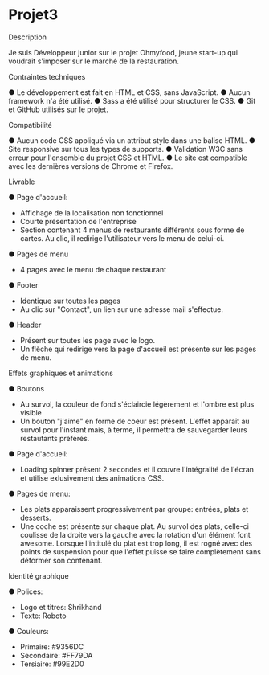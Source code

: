 # Projet3

Description 

Je suis Développeur junior sur le projet Ohmyfood, jeune start-up qui voudrait s'imposer sur le marché de la restauration.

Contraintes techniques

● Le développement est fait en HTML et CSS, sans JavaScript.
● Aucun framework n'a été utilisé.
● Sass a été utilisé pour structurer le CSS.
● Git et GitHub utilisés sur le projet.

Compatibilité

● Aucun code CSS appliqué via un attribut style dans une balise HTML.
● Site responsive sur tous les types de supports.
● Validation W3C sans erreur pour l'ensemble du projet CSS et HTML.
● Le site est compatible avec les dernières versions de Chrome et Firefox.

Livrable

● Page d'accueil:

- Affichage de la localisation non fonctionnel
- Courte présentation de l'entreprise
- Section contenant 4 menus de restaurants différents sous forme de cartes. Au clic, il redirige l'utilisateur vers le menu de celui-ci.

● Pages de menu

- 4 pages avec le menu de chaque restaurant 

● Footer 

- Identique sur toutes les pages
- Au clic sur "Contact", un lien sur une adresse mail s'effectue.

● Header

- Présent sur toutes les page avec le logo.
- Un flèche qui redirige vers la page d'accueil est présente sur les pages de menu.

Effets graphiques et animations

● Boutons

- Au survol, la couleur de fond s'éclaircie légèrement et l'ombre est plus visible
- Un bouton "j'aime" en forme de coeur est présent. L'effet apparaît au survol pour l'instant mais, à terme, il permettra de sauvegarder leurs restautants préférés.

● Page d'accueil:

- Loading spinner présent 2 secondes et il couvre l'intégralité de l'écran et utilise exlusivement des animations CSS.

● Pages de menu:

- Les plats apparaissent progressivement par groupe: entrées, plats et desserts.
- Une coche est présente sur chaque plat. Au survol des plats, celle-ci coulisse de la droite vers la gauche avec la rotation d'un élément font awesome. Lorsque l'intitulé du plat est trop long, il est rogné avec des points de suspension pour que l'effet puisse se faire complètement sans déformer son contenant.

Identité graphique 

● Polices:

- Logo et titres: Shrikhand
- Texte: Roboto

● Couleurs:

- Primaire: #9356DC
- Secondaire: #FF79DA
- Tersiaire: #99E2D0